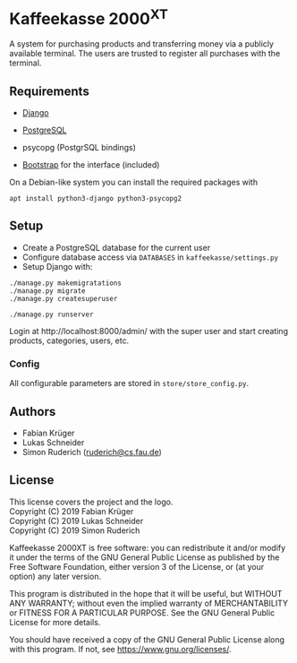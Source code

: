 # Kaffeekasse 2000<sup>XT</sup>

A system for purchasing products and transferring money via a publicly
available terminal. The users are trusted to register all purchases with the
terminal.


## Requirements

* [Django](https://www.djangoproject.com/)
* [PostgreSQL](https://www.postgresql.org/)
* psycopg (PostgrSQL bindings)

* [Bootstrap](https://getbootstrap.com/) for the interface (included)

On a Debian-like system you can install the required packages with
```
apt install python3-django python3-psycopg2
```


## Setup

* Create a PostgreSQL database for the current user
* Configure database access via `DATABASES` in `kaffeekasse/settings.py`
* Setup Django with:
```
./manage.py makemigratations
./manage.py migrate
./manage.py createsuperuser

./manage.py runserver
```

Login at http://localhost:8000/admin/ with the super user and start creating
products, categories, users, etc.


### Config

All configurable parameters are stored in `store/store_config.py`.


## Authors

* Fabian Krüger
* Lukas Schneider
* Simon Ruderich (ruderich@cs.fau.de)


## License

This license covers the project and the logo.<br>
Copyright (C) 2019  Fabian Krüger<br>
Copyright (C) 2019  Lukas Schneider<br>
Copyright (C) 2019  Simon Ruderich<br>

Kaffeekasse 2000XT is free software: you can redistribute it and/or modify
it under the terms of the GNU General Public License as published by
the Free Software Foundation, either version 3 of the License, or
(at your option) any later version.

This program is distributed in the hope that it will be useful,
but WITHOUT ANY WARRANTY; without even the implied warranty of
MERCHANTABILITY or FITNESS FOR A PARTICULAR PURPOSE.  See the
GNU General Public License for more details.

You should have received a copy of the GNU General Public License
along with this program.  If not, see <https://www.gnu.org/licenses/>.

